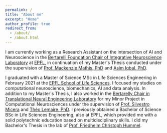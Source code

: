 ```yaml
---
permalink: /
title: "About me"
excerpt: "Home"
author_profile: true
redirect_from: 
  - /about/
  - /about.html
---
```


I am currently working as a Research Assistant on the intersection of AI and Neuroscience in the [Bertarelli Foundation Chair of Integrative Neuroscience Laboratory](https://www.mackenziemathislab.org/) at [EPFL](https://www.epfl.ch/en/), in continuation of my Master's Thesis conducted under the supervision of [Prof. Mackenzie Mathis, PhD](https://people.epfl.ch/mackenzie.mathis/?lang=en) and [Asim Iqbal, PhD](https://itsasimiqbal.github.io/).

I graduated with a Master of Science MSc in Life Sciences Engineering in February 2021 at the [EPFL School of Life Sciences](https://www.epfl.ch/schools/sv/). I focused my studies on computational neuroscience, biomechanics, AI and data analysis. In addition to my Master's Thesis, I also worked in the [Bertarelly Chair in Translational Neural Engineering Laboratory](https://www.epfl.ch/labs/tne/) for my Minor Project in Computational Neurosciences under the supervision of [Prof. Silvestro Micera](https://people.epfl.ch/silvestro.micera) and [Théo Lemaire, PhD](https://people.epfl.ch/theo.lemaire/?lang=en). I previously obtained a Bachelor of Science BSc in Life Sciences Engineering, also at EPFL, which provided me with a solid polytechnic education based on multidisciplinary skills. I did my Bachelor's Thesis in the lab of [Prof. Friedhelm Christoph Hummel](https://www.epfl.ch/labs/hummel-lab/).
